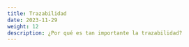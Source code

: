 ```yaml
---
title: Trazabilidad
date: 2023-11-29
weight: 12
description: ¿Por qué es tan importante la trazabilidad?
---
```

